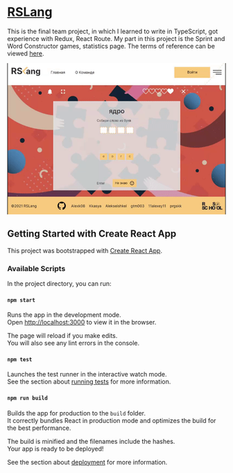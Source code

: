 # [RSLang](https://gtm003.github.io/rslang/)

This is the final team project, in which I learned to write in TypeScript, got experience with Redux, React Route. My part in this project is the Sprint and Word Constructor games, statistics page. The terms of reference can be viewed [here](https://github.com/rolling-scopes-school/tasks/blob/master/tasks/react/react-game.md).

![react-game](public/images/rslang.gif)


## Getting Started with Create React App

This project was bootstrapped with [Create React App](https://github.com/facebook/create-react-app).

### Available Scripts

In the project directory, you can run:

#### `npm start`

Runs the app in the development mode.\
Open [http://localhost:3000](http://localhost:3000) to view it in the browser.

The page will reload if you make edits.\
You will also see any lint errors in the console.

#### `npm test`

Launches the test runner in the interactive watch mode.\
See the section about [running tests](https://facebook.github.io/create-react-app/docs/running-tests) for more information.

#### `npm run build`

Builds the app for production to the `build` folder.\
It correctly bundles React in production mode and optimizes the build for the best performance.

The build is minified and the filenames include the hashes.\
Your app is ready to be deployed!

See the section about [deployment](https://facebook.github.io/create-react-app/docs/deployment) for more information.